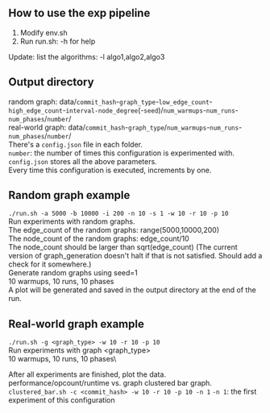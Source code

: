 ## How to use the exp pipeline
1. Modify env.sh
2. Run run.sh: -h for help

Update: list the algorithms: -l algo1,algo2,algo3

## Output directory
random graph: data/`commit_hash`-`graph_type`-`low_edge_count`-`high_edge_count`-`interval-node_degree`(-`seed`)/`num_warmups`-`num_runs`-`num_phases`/`number`/\
real-world graph: data/`commit_hash`-`graph_type`/`num_warmups`-`num_runs`-`num_phases`/`number`/\
There's a `config.json` file in each folder.\
`number`: the number of times this configuration is experimented with.\
`config.json` stores all the above parameters.\
Every time this configuration is executed, <number> increments by one.

## Random graph example
`./run.sh -a 5000 -b 10000 -i 200 -n 10 -s 1 -w 10 -r 10 -p 10`\
Run experiments with random graphs.\
The edge_count of the random graphs: range(5000,10000,200)\
The node_count of the random graphs: edge_count/10\
The node_count should be larger than sqrt(edge_count) (The current version of graph_generation doesn't halt if that is not satisfied. Should add a check for it somewhere.)\
Generate random graphs using seed=1\
10 warmups, 10 runs, 10 phases\
A plot will be generated and saved in the output directory at the end of the run.

## Real-world graph example
`./run.sh -g <graph_type> -w 10 -r 10 -p 10`\
Run experiments with graph <graph_type>\
10 warmups, 10 runs, 10 phases\

After all experiments are finished, plot the data.
performance/opcount/runtime vs. graph clustered bar graph.
`clustered_bar.sh -c <commit_hash> -w 10 -r 10 -p 10 -n 1`
`-n 1`: the first experiment of this configuration
